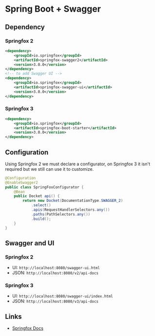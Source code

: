 # Spring Boot + Swagger

## Dependency

### Springfox 2

```xml
<dependency>
	<groupId>io.springfox</groupId>
	<artifactId>springfox-swagger2</artifactId>
	<version>3.0.0</version>
</dependency>
<!-- to add Swagger UI -->
<dependency>
	<groupId>io.springfox</groupId>
	<artifactId>springfox-swagger-ui</artifactId>
	<version>3.0.0</version>
</dependency>
```

### Springfox 3

```xml
<dependency>
	<groupId>io.springfox</groupId>
	<artifactId>springfox-boot-starter</artifactId>
	<version>3.0.0</version>
</dependency>
```

## Configuration

Using Springfox 2 we must declare a configurator, on Springfox 3 it isn't required but we still can use it to customize.

```java
@Configuration
@EnableSwagger2
public class SpringFoxConfigurator {
	@Bean
	public Docket api() {
		return new Docket(DocumentationType.SWAGGER_2)
			.select()
			.apis(RequestHandlerSelectors.any())
			.paths(PathSelectors.any())
			.build();
	}
}
```

## Swagger and UI

### Springfox 2

* UI: `http://localhost:8080/swagger-ui.html`
* JSON: `http://localhost:8080/v2/api-docs`

### Springfox 3

* UI: `http://localhost:8080/swagger-ui/index.html`
* JSON: `http://localhost:8080/v3/api-docs`

## Links

* [Springfox Docs](https://springfox.github.io/springfox/docs/current/)
